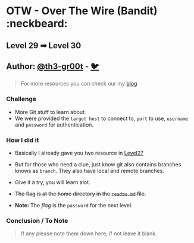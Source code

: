 # OTW - Over The Wire (Bandit) :neckbeard:

## Level 29 ➡ Level 30
## Author: [@th3-gr00t](https://th33-gr00t.tk/) -  [:bird:](https://twitter.com/th3_gr00t/)

> For more resources you can check our my [blog](https://th33gr00t.blogspot.com/)

### Challenge

- More Git stuff to learn about.
- We were provided the `target host` to connect to, `port` to use, `username` and `password` for authentication.

### How I did it

- Basically I already gave you two resource in [Level27](../Level27/readme.md#conclusion--to-note)
- But for those who need a clue, just know git also contains branches knows as `branch`. They also have local and remote branches.
- Give it a try, you will learn alot.

- ~~The flag is at the home directory in the `readme.md` file.~~
- **Note:** The *flag* is the `password` for the next level.

### Conclusion / To Note

> If any please note them down here, if not leave it blank.
